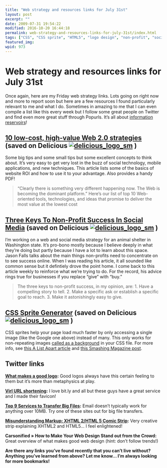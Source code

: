 ```yaml
---
title: "Web strategy and resources links for July 31st"
layout: post
excerpt: ""
date: 2009-07-31 19:54:22
modified: 2016-10-20 16:44:18
permalink: web-strategy-and-resources-links-for-july-31st/index.html
tags: ["CSS", "CSS sprite", "HTML5", "logo design", "non-profit", "social media", "URL shortening", "web 2.0", "web strategy", "XHTML2", "Web Strategy"]
featured_img: 
wpid: 973
---
```


# Web strategy and resources links for July 31st

Once again, here are my Friday web strategy links. Lots going on right now and more to report soon but here are a few resources I found particularly relevant to me and what I do. Sometimes in amazing to me that I can even compile a list like this every week but I follow some great people on Twitter and find even more great stuff through Popurls. It’s all about [information reservoirs](/information-reservoirs-or-how-i-keep-track-of-a-large-amount-of-incoming-information/)!

[10 low-cost, high-value Web 2.0 strategies](http://blogs.techrepublic.com.com/10things/?p=919 "10 low-cost, high-value Web 2.0 strategies") (saved on Delicious [![delicious_logo_sm](/_images/2009/07/delicious_logo_sm.jpg "delicious_logo_sm")](http://delicious.com/joshcanhelp/strategy) )
--------------------------------------------------------------------------------------------------------------------------------------------------------------------------------------------------------------------------------------------------------------------------------------------------------------------------------------

Some big tips and some small tips but some excellent concepts to think about. It’s very easy to get very lost in the buzz of social technology, mobile applications, and new techniques. This article lists some of the basics of website ROI and how to use it to your advantage. Also provides a handy PDF!

> “Clearly there is something very different happening now. The Web is becoming the dominant platform.” Here’s our list of top 10 Web-oriented tools, technologies, and ideas that promise to deliver the most value at the lowest cost

[Three Keys To Non-Profit Success In Social Media](http://www.socialmediaexplorer.com/2009/07/23/three-keys-to-non-profit-success-in-social-media/ "Three Keys To Non-Profit Success In Social Media") (saved on Delicious [![delicious_logo_sm](/_images/2009/07/delicious_logo_sm.jpg "delicious_logo_sm")](http://delicious.com/joshcanhelp/strategy) )
------------------------------------------------------------------------------------------------------------------------------------------------------------------------------------------------------------------------------------------------------------------------------------------------------------------------------------------------------------------------------------------------

I’m working on a web and social media strategy for an animal shelter in Washington state. It’s pro-bono mostly because I believe deeply in what they’re doing but partly because I have a lot to learn about this space. Jason Falls talks about the main things non-profits need to concentrate on to see success online. When I was reading his article, it all sounded like common sense but it defintiely drove the point home. I come back to this article weekly to reinforce what we’re trying to do. For the record, his advice rings true for businesses if you replace “give” with “buy.”

> The three keys to non-profit success, in my opinion, are: 1. Have a compelling story to tell. 2. Make a specific ask or establish a specific goal to reach. 3. Make it astonishingly easy to give.

[CSS Sprite Generator](http://spritegen.website-performance.org/ "CSS Sprite Generator") (saved on Delicious [![delicious_logo_sm](/_images/2009/07/delicious_logo_sm.jpg "delicious_logo_sm")](http://delicious.com/joshcanhelp/css) )
-----------------------------------------------------------------------------------------------------------------------------------------------------------------------------------------------------------------------------------------------------------------------------

CSS sprites help your page load much faster by only accessing a single image (like the Google one above) instead of many. This only works for non-repeating images [called as a background](http://w3schools.com/css/css_background.asp) in your CSS file. For more info, see [this A List Apart article](http://www.alistapart.com/articles/sprites) and [this Smashing Magazine post](http://www.smashingmagazine.com/2009/04/27/the-mystery-of-css-sprites-techniques-tools-and-tutorials/).

Twitter links
-------------

**[What makes a good logo](http://bit.ly/GZtV7):** Good logos always have this certain feeling to them but it’s more than metaphysics at play.

**[Virl URL shortening](http://virl.com/tools.php):** I love bit.ly and all but these guys have a great service and I made their favicon!

**[Top 9 Services to Transfer Big Files](http://bit.ly/3oKp3x):** Email doesn’t typically work for anything over 10MB. Try one of these sites out for big file transfers.

**[Misunderstanding Markup: XHTML 2/HTML 5 Comic Strip](http://tinyurl.com/nbfmpl):** Very creative strip explaining XHTML2 and HTML5… I feel enlightened!

**Carsonified » How to Make Your Web Design Stand out from the Crowd:** Great overview of what makes good web design (hint: don’t follow trends!)

**Are there any links you’ve found recently that you can’t live without? Anything you’ve learned from above? Let me know… I’m always looking for more bookmarks!**